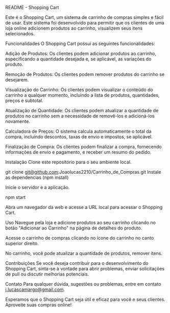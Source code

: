 README - Shopping Cart <br>

Este é o Shopping Cart, um sistema de carrinho de compras simples e fácil de usar. Este sistema foi desenvolvido para permitir que os clientes de uma loja online adicionem produtos ao carrinho, visualizem seus itens selecionados.

Funcionalidades
O Shopping Cart possui as seguintes funcionalidades:

Adição de Produtos: Os clientes podem adicionar produtos ao carrinho, especificando a quantidade desejada e, se aplicável, as variações do produto.

Remoção de Produtos: Os clientes podem remover produtos do carrinho se desejarem.

Visualização do Carrinho: Os clientes podem visualizar o conteúdo do carrinho a qualquer momento, incluindo a lista de produtos, quantidades, preços e subtotal.

Atualização de Quantidade: Os clientes podem atualizar a quantidade de produtos no carrinho sem a necessidade de removê-los e adicioná-los novamente.

Calculadora de Preços: O sistema calcula automaticamente o total da compra, incluindo descontos, taxas de envio e impostos, se aplicável.

Finalização de Compra: Os clientes podem finalizar a compra, fornecendo informações de envio e pagamento, e receber um resumo do pedido.



Instalação
Clone este repositório para o seu ambiente local.

git clone git@github.com:Joaolucas2210/Carrinho_de_Compras.git
Instale as dependencias (npm install)

Inicie o servidor e a aplicação.

npm start

Abra um navegador da web e acesse a URL local para acessar o Shopping Cart.

Uso
Navegue pela loja e adicione produtos ao seu carrinho clicando no botão "Adicionar ao Carrinho" na página de detalhes do produto.

Acesse o carrinho de compras clicando no ícone do carrinho no canto superior direito.

No carrinho, você pode atualizar a quantidade de produtos, remover itens.


Contribuições
Se você deseja contribuir para o desenvolvimento do Shopping Cart, sinta-se à vontade para abrir problemas, enviar solicitações de pull ou discutir melhorias potenciais.


Contato
Para qualquer dúvida, sugestões ou problemas, entre em contato j.lucascamargo@gmail.com.

Esperamos que o Shopping Cart seja útil e eficaz para você e seus clientes. Aproveite suas compras online!

